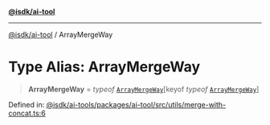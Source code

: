 [**@isdk/ai-tool**](../README.md)

***

[@isdk/ai-tool](../globals.md) / ArrayMergeWay

# Type Alias: ArrayMergeWay

> **ArrayMergeWay** = *typeof* [`ArrayMergeWay`](../variables/ArrayMergeWay.md)\[keyof *typeof* [`ArrayMergeWay`](../variables/ArrayMergeWay.md)\]

Defined in: [@isdk/ai-tools/packages/ai-tool/src/utils/merge-with-concat.ts:6](https://github.com/isdk/ai-tool.js/blob/d0765f898f217d97c57c6949502b4a7bef5dce5e/src/utils/merge-with-concat.ts#L6)
